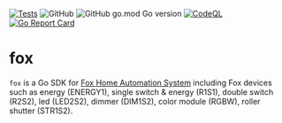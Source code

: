 [![Tests](https://github.com/qba73/fox/actions/workflows/test.yml/badge.svg?branch=main)](https://github.com/qba73/fox/actions/workflows/test.yml)
![GitHub](https://img.shields.io/github/license/qba73/fox)
![GitHub go.mod Go version](https://img.shields.io/github/go-mod/go-version/qba73/fox)
[![CodeQL](https://github.com/qba73/fox/actions/workflows/github-code-scanning/codeql/badge.svg)](https://github.com/qba73/fox/actions/workflows/github-code-scanning/codeql)
[![Go Report Card](https://goreportcard.com/badge/github.com/qba73/fox)](https://goreportcard.com/report/github.com/qba73/fox)

# fox

`fox` is a Go SDK for [Fox Home Automation System](https://www.fif.com.pl/en/72-fox-wi-fi-control) including Fox devices such as energy (ENERGY1),  single switch & energy (R1S1), double switch (R2S2), led (LED2S2), dimmer (DIM1S2), color module (RGBW), roller shutter (STR1S2).
